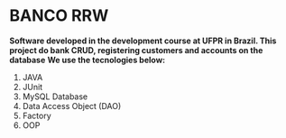 # BANCO RRW

**Software developed in the development course at UFPR in Brazil. This project do bank CRUD, registering customers and accounts on the database**
**We use the tecnologies below:**

1. JAVA
2. JUnit
3. MySQL Database
4. Data Access Object (DAO)
5. Factory
6. OOP

